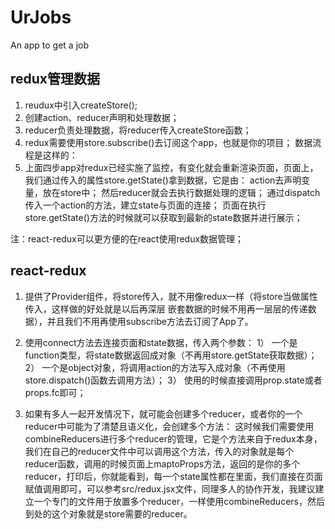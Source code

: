 # UrJobs
An app to get a job

## redux管理数据
1. reudux中引入createStore();
2. 创建action、reducer声明和处理数据；
3. reducer负责处理数据，将reducer传入createStore函数；
4. redux需要使用store.subscribe()去订阅这个app，也就是你的项目；
数据流程是这样的：
5. 上面四步app对redux已经实施了监控，有变化就会重新渲染页面，页面上，
我们通过传入的属性store.getState()拿到数据，它是由：
 action去声明变量，放在store中；
 然后reducer就会去执行数据处理的逻辑；
 通过dispatch传入一个action的方法，建立state与页面的连接；
 页面在执行store.getState()方法的时候就可以获取到最新的state数据并进行展示；

注：react-redux可以更方便的在react使用redux数据管理；

## react-redux
1. 提供了Provider组件，将store传入，就不用像redux一样（将store当做属性传入，这样做的好处就是以后再深层
嵌套数据的时候不用再一层层的传递数据），并且我们不用再使用subscribe方法去订阅了App了。
2. 使用connect方法去连接页面和state数据，传入两个参数：
   1） 一个是function类型，将state数据返回成对象（不再用store.getState获取数据）；
   2） 一个是object对象，将调用action的方法写入成对象（不再使用store.dispatch()函数去调用方法）；
   3） 使用的时候直接调用prop.state或者props.fc即可；

3. 如果有多人一起开发情况下，就可能会创建多个reducer，或者你的一个reducer中可能为了清楚且语义化，会创建多个方法：
   这时候我们需要使用combineReducers进行多个reducer的管理，它是个方法来自于redux本身，我们在自己的reducer文件中可以调用这个方法，传入的对象就是每个reducer函数，调用的时候页面上maptoProps方法，返回的是你的多个reducer，打印后，你就能看到，每一个state属性都在里面，我们直接在页面赋值调用即可，可以参考src/redux.jsx文件，同理多人的协作开发，我建议建立一个专门的文件用于放置多个reducer，一样使用combineReducers，然后到处的这个对象就是store需要的reducer。
